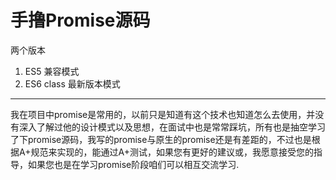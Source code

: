 # 手撸Promise源码
两个版本
1. ES5 兼容模式
2. ES6 class 最新版本模式
---
我在项目中promise是常用的，以前只是知道有这个技术也知道怎么去使用，并没有深入了解过他的设计模式以及思想，在面试中也是常常踩坑，所有也是抽空学习了下promise源码，我写的promise与原生的promise还是有差距的，不过也是根据A+规范来实现的，能通过A+测试，如果您有更好的建议或，我愿意接受您的指导，如果您也是在学习promise阶段咱们可以相互交流学习.
